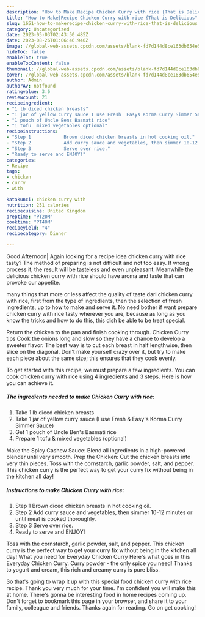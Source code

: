 ```yaml
---
description: "How to Make|Recipe Chicken Curry with rice {That is Delicious"
title: "How to Make|Recipe Chicken Curry with rice {That is Delicious"
slug: 1651-how-to-makerecipe-chicken-curry-with-rice-that-is-delicious
category: Uncategorized
date: 2023-05-03T02:43:50.485Z
date: 2023-08-26T01:06:46.940Z
image: //global-web-assets.cpcdn.com/assets/blank-fd7d144d8ce163db654e5a02c40b08a2775adb7897d16e4062681dc7e1b2800f.png
hideToc: false
enableToc: true
enableTocContent: false
thumbnail: //global-web-assets.cpcdn.com/assets/blank-fd7d144d8ce163db654e5a02c40b08a2775adb7897d16e4062681dc7e1b2800f.png
cover: //global-web-assets.cpcdn.com/assets/blank-fd7d144d8ce163db654e5a02c40b08a2775adb7897d16e4062681dc7e1b2800f.png
author: Admin
authorAv: notfound
ratingvalue: 3.6
reviewcount: 21
recipeingredient:
- "1 lb diced chicken breasts"
- "1 jar of yellow curry sauce I use Fresh  Easys Korma Curry Simmer Sauce"
- "1 pouch of Uncle Bens Basmati rice"
- "1 tofu  mixed vegetables optional"
recipeinstructions:
- "Step 1            Brown diced chicken breasts in hot cooking oil."
- "Step 2            Add curry sauce and vegetables, then simmer 10-12 minutes or until meat is cooked thoroughly."
- "Step 3            Serve over rice."
- "Ready to serve and ENJOY!"
categories:
- Recipe
tags:
- chicken
- curry
- with

katakunci: chicken curry with 
nutrition: 251 calories
recipecuisine: United Kingdom
preptime: "PT20M"
cooktime: "PT40M"
recipeyield: "4"
recipecategory: Dinner

---
```



Good Afternoon| Again looking for a recipe idea chicken curry with rice tasty? The method of preparing is not difficult and not too easy. If wrong process it, the result will be tasteless and even unpleasant. Meanwhile the delicious chicken curry with rice should have aroma and taste that can provoke our appetite.






many things that more or less affect the quality of taste dari chicken curry with rice, first from the type of ingredients, then the selection of fresh ingredients, up to how to make and serve it. No need bother if want prepare chicken curry with rice tasty wherever you are, because as long as you know the tricks and how to do this, this dish be able to be treat  special.


Return the chicken to the pan and finish cooking through. Chicken Curry tips Cook the onions long and slow so they have a chance to develop a sweeter flavor. The best way is to cut each breast in half lengthwise, then slice on the diagonal. Don&#39;t make yourself crazy over it, but try to make each piece about the same size; this ensures that they cook evenly.


To get started with this recipe, we must prepare a few ingredients. You can cook chicken curry with rice using 4 ingredients and 3 steps. Here is how you can achieve it.

<!--inarticleads1-->

##### The ingredients needed to make Chicken Curry with rice:

1. Take 1 lb diced chicken breasts
1. Take 1 jar of yellow curry sauce (I use Fresh &amp; Easy&#39;s Korma Curry Simmer Sauce)
1. Get 1 pouch of Uncle Ben&#39;s Basmati rice
1. Prepare 1 tofu &amp; mixed vegetables (optional)


Make the Spicy Cashew Sauce: Blend all ingredients in a high-powered blender until very smooth. Prep the Chicken: Cut the chicken breasts into very thin pieces. Toss with the cornstarch, garlic powder, salt, and pepper. This chicken curry is the perfect way to get your curry fix without being in the kitchen all day! 

<!--inarticleads2-->

##### Instructions to make Chicken Curry with rice:

1. Step 1            Brown diced chicken breasts in hot cooking oil.
1. Step 2            Add curry sauce and vegetables, then simmer 10-12 minutes or until meat is cooked thoroughly.
1. Step 3            Serve over rice.
1. Ready to serve and ENJOY!

Toss with the cornstarch, garlic powder, salt, and pepper. This chicken curry is the perfect way to get your curry fix without being in the kitchen all day! What you need for Everyday Chicken Curry Here&#39;s what goes in this Everyday Chicken Curry. Curry powder - the only spice you need! Thanks to yogurt and cream, this rich and creamy curry is pure bliss. 

So that's going to wrap it up with this special food chicken curry with rice recipe. Thank you very much for your time. I'm confident you will make this at home. There's gonna be interesting food in home recipes coming up. Don't forget to bookmark this page in your browser, and share it to your family, colleague and friends. Thanks again for reading. Go on get cooking!
